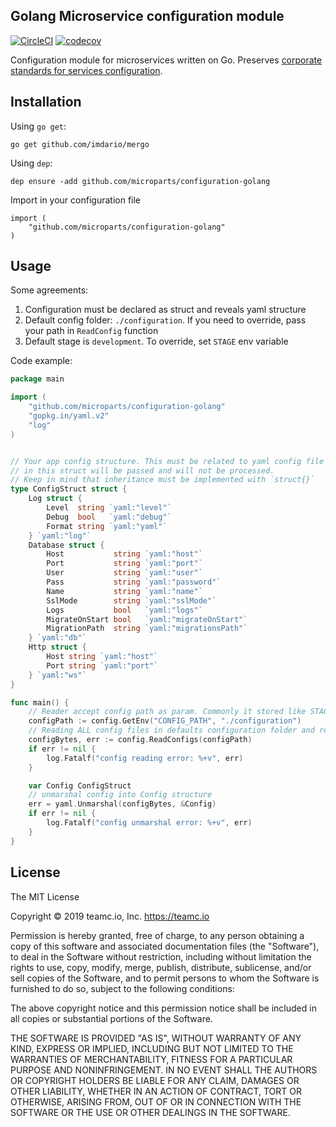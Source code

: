 Golang Microservice configuration module
----------------------------------------

[![CircleCI](https://circleci.com/gh/microparts/configuration-golang.svg?style=shield)](https://circleci.com/gh/microparts/configuration-golang) [![codecov](https://codecov.io/gh/microparts/configuration-golang/graph/badge.svg)](https://codecov.io/gh/microparts/configuration-golang)


Configuration module for microservices written on Go. Preserves [corporate standards for services configuration](https://confluence.teamc.io/pages/viewpage.action?pageId=4227704).

## Installation

Using `go get`:

    go get github.com/imdario/mergo
    
Using `dep`:

    dep ensure -add github.com/microparts/configuration-golang

Import in your configuration file

    import (
        "github.com/microparts/configuration-golang"
    )
     

## Usage

Some agreements:
1. Configuration must be declared as struct and reveals yaml structure
2. Default config folder: `./configuration`. If you need to override, pass your path in `ReadConfig` function
3. Default stage is `development`. To override, set `STAGE` env variable
 
Code example:

```go
package main

import (
	"github.com/microparts/configuration-golang"
	"gopkg.in/yaml.v2"
	"log"
)


// Your app config structure. This must be related to yaml config file structure. Everything that is not
// in this struct will be passed and will not be processed.
// Keep in mind that inheritance must be implemented with `struct{}`
type ConfigStruct struct {
	Log struct {
		Level  string `yaml:"level"`
		Debug  bool   `yaml:"debug"`
		Format string `yaml:"yaml"`
	} `yaml:"log"`
	Database struct {
		Host           string `yaml:"host"`
		Port           string `yaml:"port"`
		User           string `yaml:"user"`
		Pass           string `yaml:"password"`
		Name           string `yaml:"name"`
		SslMode        string `yaml:"sslMode"`
		Logs           bool   `yaml:"logs"`
		MigrateOnStart bool   `yaml:"migrateOnStart"`
		MigrationPath  string `yaml:"migrationsPath"`
	} `yaml:"db"`
	Http struct {
		Host string `yaml:"host"`
		Port string `yaml:"port"`
	} `yaml:"ws"`
}

func main() {
	// Reader accept config path as param. Commonly it stored like STAGE in ENV.
	configPath := config.GetEnv("CONFIG_PATH", "./configuration")
	// Reading ALL config files in defaults configuration folder and recursively merge them with STAGE configs
	configBytes, err := config.ReadConfigs(configPath)
	if err != nil {
		log.Fatalf("config reading error: %+v", err)
	}

    var Config ConfigStruct 
    // unmarshal config into Config structure 
	err = yaml.Unmarshal(configBytes, &Config)
	if err != nil {
        log.Fatalf("config unmarshal error: %+v", err)
    }
} 
```

## License

The MIT License

Copyright © 2019 teamc.io, Inc. https://teamc.io

Permission is hereby granted, free of charge, to any person obtaining a copy
of this software and associated documentation files (the "Software"), to deal
in the Software without restriction, including without limitation the rights
to use, copy, modify, merge, publish, distribute, sublicense, and/or sell
copies of the Software, and to permit persons to whom the Software is
furnished to do so, subject to the following conditions:

The above copyright notice and this permission notice shall be included in
all copies or substantial portions of the Software.

THE SOFTWARE IS PROVIDED "AS IS", WITHOUT WARRANTY OF ANY KIND, EXPRESS OR
IMPLIED, INCLUDING BUT NOT LIMITED TO THE WARRANTIES OF MERCHANTABILITY,
FITNESS FOR A PARTICULAR PURPOSE AND NONINFRINGEMENT. IN NO EVENT SHALL THE
AUTHORS OR COPYRIGHT HOLDERS BE LIABLE FOR ANY CLAIM, DAMAGES OR OTHER
LIABILITY, WHETHER IN AN ACTION OF CONTRACT, TORT OR OTHERWISE, ARISING FROM,
OUT OF OR IN CONNECTION WITH THE SOFTWARE OR THE USE OR OTHER DEALINGS IN
THE SOFTWARE.